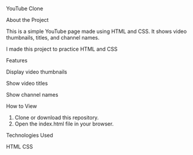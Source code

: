 

YouTube Clone

About the Project

This is a simple YouTube page made using HTML and CSS.
It shows video thumbnails, titles, and channel names.

I made this project to practice HTML and CSS

Features

Display video thumbnails

Show video titles

Show channel names

How to View

1. Clone or download this repository.
2. Open the index.html file in your browser.

Technologies Used

HTML
CSS
